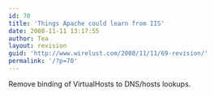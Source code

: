 ```yaml
---
id: 70
title: 'Things Apache could learn from IIS'
date: 2008-11-11 13:17:55
author: Tea
layout: revision
guid: 'http://www.wirelust.com/2008/11/11/69-revision/'
permalink: '/?p=70'
---
```


Remove binding of VirtualHosts to DNS/hosts lookups.